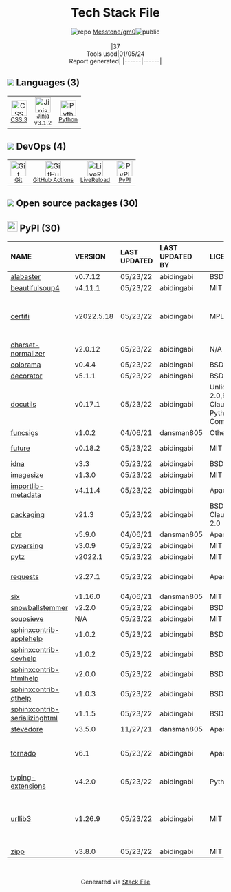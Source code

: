 <!--
&lt;--- Readme.md Snippet without images Start ---&gt;
## Tech Stack
Messtone/gm0 is built on the following main stack:

- [Python](https://www.python.org) – Languages
- [Jinja](https://palletsprojects.com/p/jinja/) – Templating Languages & Extensions
- [LiveReload](http://livereload.com) – Live Reloading
- [GitHub Actions](https://github.com/features/actions) – Continuous Integration

Full tech stack [here](/techstack.md)

&lt;--- Readme.md Snippet without images End ---&gt;

&lt;--- Readme.md Snippet with images Start ---&gt;
## Tech Stack
Messtone/gm0 is built on the following main stack:

- <img width='25' height='25' src='https://img.stackshare.io/service/993/pUBY5pVj.png' alt='Python'/> [Python](https://www.python.org) – Languages
- <img width='25' height='25' src='https://img.stackshare.io/service/2303/New_Project__20_.png' alt='Jinja'/> [Jinja](https://palletsprojects.com/p/jinja/) – Templating Languages & Extensions
- <img width='25' height='25' src='https://img.stackshare.io/service/2601/128.png' alt='LiveReload'/> [LiveReload](http://livereload.com) – Live Reloading
- <img width='25' height='25' src='https://img.stackshare.io/service/11563/actions.png' alt='GitHub Actions'/> [GitHub Actions](https://github.com/features/actions) – Continuous Integration

Full tech stack [here](/techstack.md)

&lt;--- Readme.md Snippet with images End ---&gt;
-->
<div align="center">

# Tech Stack File
![](https://img.stackshare.io/repo.svg "repo") [Messtone/gm0](https://github.com/Messtone/gm0)![](https://img.stackshare.io/public_badge.svg "public")
<br/><br/>
|37<br/>Tools used|01/05/24 <br/>Report generated|
|------|------|
</div>

## <img src='https://img.stackshare.io/languages.svg'/> Languages (3)
<table><tr>
  <td align='center'>
  <img width='36' height='36' src='https://img.stackshare.io/service/6727/css.png' alt='CSS 3'>
  <br>
  <sub><a href="https://developer.mozilla.org/en-US/docs/Web/CSS/CSS3">CSS 3</a></sub>
  <br>
  <sub></sub>
</td>

<td align='center'>
  <img width='36' height='36' src='https://img.stackshare.io/service/2303/New_Project__20_.png' alt='Jinja'>
  <br>
  <sub><a href="https://palletsprojects.com/p/jinja/">Jinja</a></sub>
  <br>
  <sub>v3.1.2</sub>
</td>

<td align='center'>
  <img width='36' height='36' src='https://img.stackshare.io/service/993/pUBY5pVj.png' alt='Python'>
  <br>
  <sub><a href="https://www.python.org">Python</a></sub>
  <br>
  <sub></sub>
</td>

</tr>
</table>

## <img src='https://img.stackshare.io/devops.svg'/> DevOps (4)
<table><tr>
  <td align='center'>
  <img width='36' height='36' src='https://img.stackshare.io/service/1046/git.png' alt='Git'>
  <br>
  <sub><a href="http://git-scm.com/">Git</a></sub>
  <br>
  <sub></sub>
</td>

<td align='center'>
  <img width='36' height='36' src='https://img.stackshare.io/service/11563/actions.png' alt='GitHub Actions'>
  <br>
  <sub><a href="https://github.com/features/actions">GitHub Actions</a></sub>
  <br>
  <sub></sub>
</td>

<td align='center'>
  <img width='36' height='36' src='https://img.stackshare.io/service/2601/128.png' alt='LiveReload'>
  <br>
  <sub><a href="http://livereload.com">LiveReload</a></sub>
  <br>
  <sub></sub>
</td>

<td align='center'>
  <img width='36' height='36' src='https://img.stackshare.io/service/12572/-RIWgodF_400x400.jpg' alt='PyPI'>
  <br>
  <sub><a href="https://pypi.org/">PyPI</a></sub>
  <br>
  <sub></sub>
</td>

</tr>
</table>


## <img src='https://img.stackshare.io/group.svg' /> Open source packages (30)</h2>

## <img width='24' height='24' src='https://img.stackshare.io/service/12572/-RIWgodF_400x400.jpg'/> PyPI (30)

|NAME|VERSION|LAST UPDATED|LAST UPDATED BY|LICENSE|VULNERABILITIES|
|:------|:------|:------|:------|:------|:------|
|[alabaster](https://pypi.org/project/alabaster)|v0.7.12|05/23/22|abidingabi |BSD-3-Clause|N/A|
|[beautifulsoup4](https://pypi.org/project/beautifulsoup4)|v4.11.1|05/23/22|abidingabi |MIT|N/A|
|[certifi](https://pypi.org/project/certifi)|v2022.5.18|05/23/22|abidingabi |MPL-2.0|[CVE-2023-37920](https://github.com/advisories/GHSA-xqr8-7jwr-rhp7) (High)<br/>[CVE-2022-23491](https://github.com/advisories/GHSA-43fp-rhv2-5gv8) (Moderate)|
|[charset-normalizer](https://pypi.org/project/charset-normalizer)|v2.0.12|05/23/22|abidingabi |N/A|N/A|
|[colorama](https://pypi.org/project/colorama)|v0.4.4|05/23/22|abidingabi |BSD-3-Clause|N/A|
|[decorator](https://pypi.org/project/decorator)|v5.1.1|05/23/22|abidingabi |BSD-2-Clause|N/A|
|[docutils](https://pypi.org/project/docutils)|v0.17.1|05/23/22|abidingabi |Unlicense,Python-2.0,BSD-2-Clause,CNRI-Python-GPL-Compatible|N/A|
|[funcsigs](https://pypi.org/project/funcsigs)|v1.0.2|04/06/21|dansman805 |Other|N/A|
|[future](https://pypi.org/project/future)|v0.18.2|05/23/22|abidingabi |MIT|[CVE-2022-40899](https://github.com/advisories/GHSA-v3c5-jqr6-7qm8) (High)|
|[idna](https://pypi.org/project/idna)|v3.3|05/23/22|abidingabi |BSD-3-Clause|N/A|
|[imagesize](https://pypi.org/project/imagesize)|v1.3.0|05/23/22|abidingabi |MIT|N/A|
|[importlib-metadata](https://pypi.org/project/importlib-metadata)|v4.11.4|05/23/22|abidingabi |Apache-2.0|N/A|
|[packaging](https://pypi.org/project/packaging)|v21.3|05/23/22|abidingabi |BSD-3-Clause,Apache-2.0|N/A|
|[pbr](https://pypi.org/project/pbr)|v5.9.0|04/06/21|dansman805 |Apache-2.0|N/A|
|[pyparsing](https://pypi.org/project/pyparsing)|v3.0.9|05/23/22|abidingabi |MIT|N/A|
|[pytz](https://pypi.org/project/pytz)|v2022.1|05/23/22|abidingabi |MIT|N/A|
|[requests](https://pypi.org/project/requests)|v2.27.1|05/23/22|abidingabi |Apache-2.0|[CVE-2023-32681](https://github.com/advisories/GHSA-j8r2-6x86-q33q) (Moderate)|
|[six](https://pypi.org/project/six)|v1.16.0|04/06/21|dansman805 |MIT|N/A|
|[snowballstemmer](https://pypi.org/project/snowballstemmer)|v2.2.0|05/23/22|abidingabi |BSD-3-Clause|N/A|
|[soupsieve](https://pypi.org/project/soupsieve)|N/A|05/23/22|abidingabi |MIT|N/A|
|[sphinxcontrib-applehelp](https://pypi.org/project/sphinxcontrib-applehelp)|v1.0.2|05/23/22|abidingabi |BSD-2-Clause|N/A|
|[sphinxcontrib-devhelp](https://pypi.org/project/sphinxcontrib-devhelp)|v1.0.2|05/23/22|abidingabi |BSD-2-Clause|N/A|
|[sphinxcontrib-htmlhelp](https://pypi.org/project/sphinxcontrib-htmlhelp)|v2.0.0|05/23/22|abidingabi |BSD-2-Clause|N/A|
|[sphinxcontrib-qthelp](https://pypi.org/project/sphinxcontrib-qthelp)|v1.0.3|05/23/22|abidingabi |BSD-2-Clause|N/A|
|[sphinxcontrib-serializinghtml](https://pypi.org/project/sphinxcontrib-serializinghtml)|v1.1.5|05/23/22|abidingabi |BSD-2-Clause|N/A|
|[stevedore](https://pypi.org/project/stevedore)|v3.5.0|11/27/21|dansman805 |Apache-2.0|N/A|
|[tornado](https://pypi.org/project/tornado)|v6.1|05/23/22|abidingabi |Apache-2.0|[](https://github.com/advisories/GHSA-qppv-j76h-2rpx) (Moderate)<br/>[CVE-2023-28370](https://github.com/advisories/GHSA-hj3f-6gcp-jg8j) (Moderate)|
|[typing-extensions](https://pypi.org/project/typing-extensions)|v4.2.0|05/23/22|abidingabi |Python-2.0|N/A|
|[urllib3](https://pypi.org/project/urllib3)|v1.26.9|05/23/22|abidingabi |MIT|[CVE-2023-45803](https://github.com/advisories/GHSA-g4mx-q9vg-27p4) (Moderate)<br/>[CVE-2023-43804](https://github.com/advisories/GHSA-v845-jxx5-vc9f) (Moderate)|
|[zipp](https://pypi.org/project/zipp)|v3.8.0|05/23/22|abidingabi |MIT|N/A|

<br/>
<div align='center'>

Generated via [Stack File](https://github.com/marketplace/stack-file)
